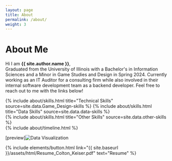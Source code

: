 ```yaml
---
layout: page
title: About
permalink: /about/
weight: 3
---
```


# **About Me**

Hi I am **{{ site.author.name }}**,<br>
Graduated from the University of Illinois with a Bachelor's in Information Sciences and a Minor in Game Studies and Design in Spring 2024. Currently working as an IT Auditor for a consulting firm while also involved in their internal software development team as a backend developer. Feel free to reach out to me with the links below!

<div class="row">
{% include about/skills.html title="Technical Skills" source=site.data.Game_Design-skills %}
{% include about/skills.html title="Data Skills" source=site.data.data-skills %}
</div>

<div class="row">
{% include about/skills.html title="Other Skills" source=site.data.other-skills %}
</div>

<div class="row">
{% include about/timeline.html %}
</div>

[preview]<img src="{{ site.baseurl }}/assets/html/Resume_Colton_Keiser.pdf" alt="Data Visualization">



<div class="left">
{% include elements/button.html link="{{ site.baseurl }}/assets/html/Resume_Colton_Keiser.pdf" text="Resume" %}
</div>